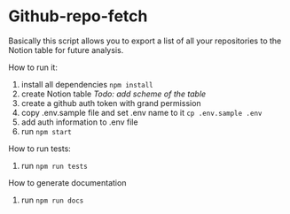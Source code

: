 # Github-repo-fetch

Basically this script allows you to export a list of all your repositories to the Notion table for future analysis.

How to run it:

1. install all dependencies `npm install`
2. create Notion table *Todo: add scheme of the table*
3. create a github auth token with grand permission
4. copy .env.sample file and set .env name to it `cp .env.sample .env`
5. add auth information to .env file
6. run `npm start`


How to run tests:

1. run `npm run tests`

How to generate documentation

1. run `npm run docs`
